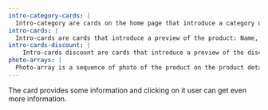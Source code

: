 ```yaml
---
intro-category-cards: |
  Intro-category are cards on the home page that introduce a category of the product. Clicking on it the user can go directly to the category page. The card has a picture and a category name.
intro-cards: |
  Intro-cards are cards that introduce a preview of the product: Name, couple of lines, price and rating. The are clickable and bring the user to the product-detail page.
intro-cards-discount: |
    Intro-cards discount are cards that introduce a preview of the discounted product: Name, couple of lines, old and new prices and rating. The are clickable and bring the user to the product-detail page.
photo-arrays: |
  Photo-array is a sequence of photo of the product on the product detail page. It is used to display the product from various angles.
---
```


The card provides some information and clicking on it user can get even more information.
